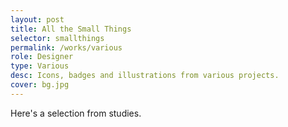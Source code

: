 ```yaml
---
layout: post
title: All the Small Things
selector: smallthings
permalink: /works/various
role: Designer
type: Various
desc: Icons, badges and illustrations from various projects.
cover: bg.jpg
---
```


Here's a selection from studies.